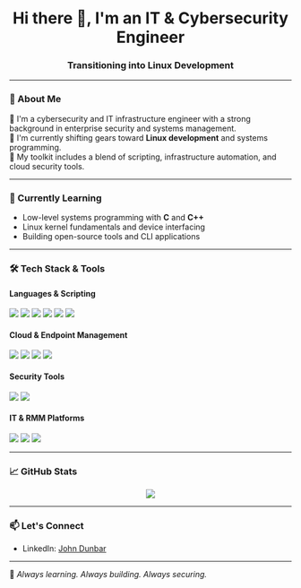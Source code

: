<!-- GitHub Profile README -->

<h1 align="center">Hi there 👋, I'm an IT & Cybersecurity Engineer</h1>
<h3 align="center">Transitioning into Linux Development</h3>

---

### 🧠 About Me

🔐 I'm a cybersecurity and IT infrastructure engineer with a strong background in enterprise security and systems management.  
🐧 I'm currently shifting gears toward **Linux development** and systems programming.  
🧰 My toolkit includes a blend of scripting, infrastructure automation, and cloud security tools.

---

### 🚀 Currently Learning
- Low-level systems programming with **C** and **C++**
- Linux kernel fundamentals and device interfacing
- Building open-source tools and CLI applications

---

### 🛠️ Tech Stack & Tools

#### **Languages & Scripting**
<p>
  <img src="https://img.shields.io/badge/C-00599C?style=for-the-badge&logo=c&logoColor=white" />
  <img src="https://img.shields.io/badge/C++-00599C?style=for-the-badge&logo=c%2B%2B&logoColor=white" />
  <img src="https://img.shields.io/badge/Python-3776AB?style=for-the-badge&logo=python&logoColor=white" />
  <img src="https://img.shields.io/badge/Bash-4EAA25?style=for-the-badge&logo=gnubash&logoColor=white" />
  <img src="https://img.shields.io/badge/PowerShell-5391FE?style=for-the-badge&logo=powershell&logoColor=white" />
  <img src="https://img.shields.io/badge/C%23-239120?style=for-the-badge&logo=c-sharp&logoColor=white" />
</p>

#### **Cloud & Endpoint Management**
<p>
  <img src="https://img.shields.io/badge/Azure-0078D4?style=for-the-badge&logo=microsoftazure&logoColor=white" />
  <img src="https://img.shields.io/badge/Intune-0078D4?style=for-the-badge&logo=microsoft&logoColor=white" />
  <img src="https://img.shields.io/badge/EntraID-5E5E5E?style=for-the-badge&logo=microsoft&logoColor=white" />
  <img src="https://img.shields.io/badge/Purview-0078D4?style=for-the-badge&logo=microsoft&logoColor=white" />
</p>

#### **Security Tools**
<p>
  <img src="https://img.shields.io/badge/ThreatLocker-FF4500?style=for-the-badge&logo=security&logoColor=white" />
  <img src="https://img.shields.io/badge/Inforcer-6A1B9A?style=for-the-badge&logo=shield&logoColor=white" />
</p>

#### **IT & RMM Platforms**
<p>
  <img src="https://img.shields.io/badge/Meraki-1ABC9C?style=for-the-badge&logo=cisco&logoColor=white" />
  <img src="https://img.shields.io/badge/Datto%20RMM-00457C?style=for-the-badge&logo=datto&logoColor=white" />
  <img src="https://img.shields.io/badge/Autotask-0066B3?style=for-the-badge&logo=autotask&logoColor=white" />
</p>

---

### 📈 GitHub Stats

<p align="center">
  <img src="https://github-readme-stats.vercel.app/api?username=JohnDunbar21&show_icons=true&theme=default" />
</p>

---

### 📫 Let's Connect

- LinkedIn: [John Dunbar](https://[https://www.linkedin.com/in/john-dunbar-379638243/])

---

🧩 *Always learning. Always building. Always securing.*
